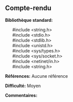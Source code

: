 ## Compte-rendu 

**Bibliothèque standard:**
<br> <ul> #include <string.h>
<br> #include <stdio.h>
<br> #include <stdlib.h>
<br> #include <unistd.h>
<br> #include <sys/types.h>
<br> #include <sys/socket.h>
<br> #include <netinet/in.h>
<br> #include <string.h>
</ul>

**Références:**
Aucune référence

**Difficulté:**
Moyen 

**Commentaires:**

